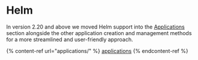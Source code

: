 # Helm

In version 2.20 and above we moved Helm support into the [Applications](applications/) section alongside the other application creation and management methods for a more streamlined and user-friendly approach.

{% content-ref url="applications/" %}
[applications](applications/)
{% endcontent-ref %}
